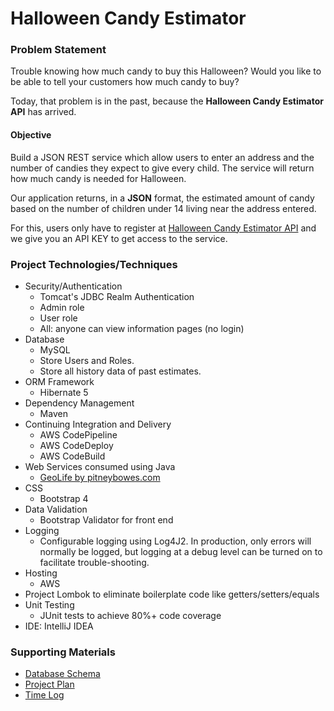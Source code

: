 # Halloween Candy Estimator

### Problem Statement
Trouble knowing how much candy to buy this Halloween? Would you like to be able to tell your customers how much candy to buy?

Today, that problem is in the past, because the **Halloween Candy Estimator API** has arrived.

#### Objective
Build a JSON REST service which allow users to enter an address and the number of candies they expect to give every child. The service will return how much candy is needed for Halloween.

Our application returns, in a **JSON** format, the estimated amount of candy based on the number of children under 14 living near the address entered.

For this, users only have to register at [Halloween Candy Estimator API](http://18.191.31.27:8080/candy-estimator) and we give you an API KEY to get access to the service.

### Project Technologies/Techniques
* Security/Authentication
    * Tomcat's JDBC Realm Authentication
    * Admin role
    * User role
    * All: anyone can view information pages (no login)
* Database
    * MySQL
    * Store Users and Roles.
    * Store all history data of past estimates.
* ORM Framework
    * Hibernate 5
* Dependency Management
    * Maven
* Continuing Integration and Delivery
    * AWS CodePipeline
    * AWS CodeDeploy
    * AWS CodeBuild
* Web Services consumed using Java
    * [GeoLife by pitneybowes.com](https://locate.pitneybowes.com/geolife)
* CSS
    * Bootstrap 4
* Data Validation
    * Bootstrap Validator for front end
* Logging
    * Configurable logging using Log4J2. In production, only errors will normally be logged, but logging at a debug level can be turned on to facilitate trouble-shooting.
* Hosting
    * AWS
* Project Lombok to eliminate boilerplate code like getters/setters/equals
* Unit Testing
    * JUnit tests to achieve 80%+ code coverage
* IDE: IntelliJ IDEA

### Supporting Materials
* [Database Schema](db/design/CandyEstimatorERD.png)
* [Project Plan](ProjectPlan.md)
* [Time Log](TimeLog.md)

